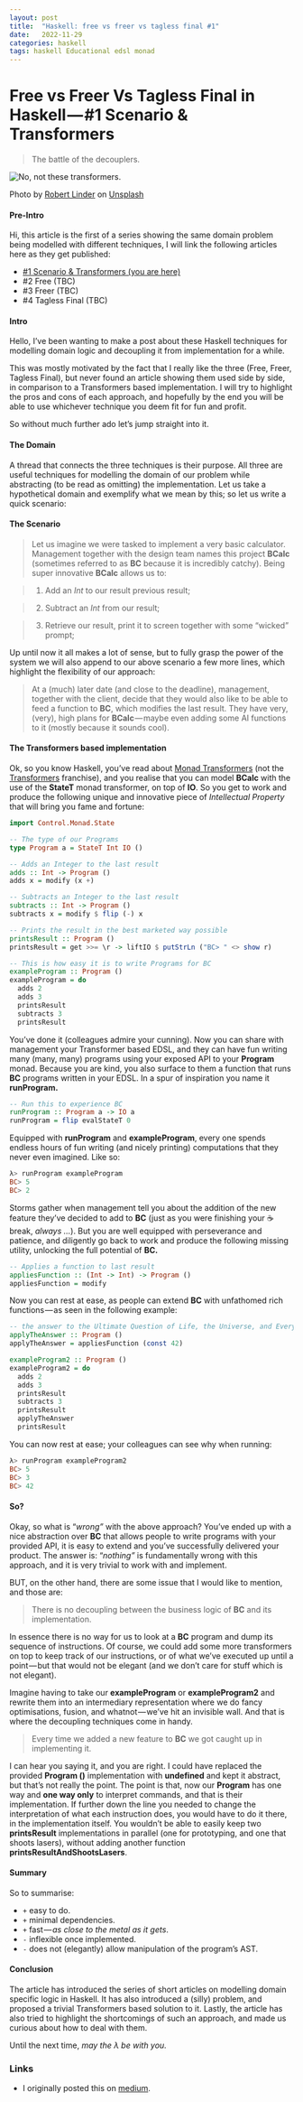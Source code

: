 ```yaml
---
layout: post
title:  "Haskell: free vs freer vs tagless final #1"
date:   2022-11-29
categories: haskell
tags: haskell Educational edsl monad
---
```

# Free vs Freer Vs Tagless Final in Haskell — #1 Scenario & Transformers

> The battle of the decouplers.

![No, not these transformers.](https://cdn-images-1.medium.com/max/800/0*RS_RpMcdLl4Q_1oE)

Photo by [Robert Linder](https://unsplash.com/@rwlinder?utm_source=medium&utm_medium=referral) on [Unsplash](https://unsplash.com?utm_source=medium&utm_medium=referral)

#### Pre-Intro

Hi, this article is the first of a series showing the same domain problem being modelled with different techniques, I will link the following articles here as they get published:

- [#1 Scenario & Transformers (you are here)](/haskell/2022/11/29/haskell-battle-1.html)
- #2 Free (TBC)
- #3 Freer (TBC)
- #4 Tagless Final (TBC)

#### Intro

Hello, I’ve been wanting to make a post about these Haskell techniques for modelling domain logic and decoupling it from implementation for a while.

This was mostly motivated by the fact that I really like the three (Free, Freer, Tagless Final), but never found an article showing them used side by side, in comparison to a Transformers based implementation. I will try to highlight the pros and cons of each approach, and hopefully by the end you will be able to use whichever technique you deem fit for fun and profit.

So without much further ado let’s jump straight into it.

#### **The Domain**

A thread that connects the three techniques is their purpose. All three are useful techniques for modelling the domain of our problem while abstracting (to be read as omitting) the implementation. Let us take a hypothetical domain and exemplify what we mean by this; so let us write a quick scenario:

#### The Scenario

> Let us imagine we were tasked to implement a very basic calculator. Management together with the design team names this project **BCalc** (sometimes referred to as **BC** because it is incredibly catchy). Being super innovative **BCalc** allows us to:

> 1. Add an _Int_ to our result previous result;

> 2. Subtract an _Int_ from our result;

> 3. Retrieve our result, print it to screen together with some “wicked” prompt;

Up until now it all makes a lot of sense, but to fully grasp the power of the system we will also append to our above scenario a few more lines, which highlight the flexibility of our approach:

> At a (much) later date (and close to the deadline), management, together with the client, decide that they would also like to be able to feed a function to **BC**, which modifies the last result. They have very, (very), high plans for **BCalc** — maybe even adding some AI functions to it (mostly because it sounds cool).

#### The Transformers based implementation

Ok, so you know Haskell, you’ve read about [Monad Transformers](https://hackage.haskell.org/package/transformers) (not the [Transformers](https://en.wikipedia.org/wiki/Transformers) franchise), and you realise that you can model **BCalc** with the use of the **StateT** monad transformer, on top of **IO**. So you get to work and produce the following unique and innovative piece of _Intellectual Property_ that will bring you fame and fortune:

```haskell
import Control.Monad.State

-- The type of our Programs  
type Program a = StateT Int IO ()

-- Adds an Integer to the last result  
adds :: Int -> Program ()  
adds x = modify (x +)

-- Subtracts an Integer to the last result  
subtracts :: Int -> Program ()  
subtracts x = modify $ flip (-) x

-- Prints the result in the best marketed way possible  
printsResult :: Program ()  
printsResult = get >>= \r -> liftIO $ putStrLn ("BC> " <> show r)

-- This is how easy it is to write Programs for BC  
exampleProgram :: Program ()  
exampleProgram = do  
  adds 2  
  adds 3  
  printsResult  
  subtracts 3  
  printsResult
```

You’ve done it (colleagues admire your cunning). Now you can share with management your Transformer based EDSL, and they can have fun writing many (many, many) programs using your exposed API to your **Program** monad. Because you are kind, you also surface to them a function that runs **BC** programs written in your EDSL. In a spur of inspiration you name it **runProgram.**

```haskell
-- Run this to experience BC  
runProgram :: Program a -> IO a  
runProgram = flip evalStateT 0
```

Equipped with **runProgram** and **exampleProgram**, every one spends endless hours of fun writing (and nicely printing) computations that they never even imagined. Like so:

```haskell
λ> runProgram exampleProgram  
BC> 5  
BC> 2
```

Storms gather when management tell you about the addition of the new feature they’ve decided to add to **BC** (just as you were finishing your ☕️ break, _always …_). But you are well equipped with perseverance and patience, and diligently go back to work and produce the following missing utility, unlocking the full potential of **BC.**

```haskell
-- Applies a function to last result  
appliesFunction :: (Int -> Int) -> Program ()  
appliesFunction = modify
```

Now you can rest at ease, as people can extend **BC** with unfathomed rich functions — as seen in the following example:

```haskell
-- the answer to the Ultimate Question of Life, the Universe, and Everything.  
applyTheAnswer :: Program ()  
applyTheAnswer = appliesFunction (const 42)

exampleProgram2 :: Program ()  
exampleProgram2 = do  
  adds 2  
  adds 3  
  printsResult  
  subtracts 3  
  printsResult  
  applyTheAnswer   
  printsResult
```

You can now rest at ease; your colleagues can see why when running:

```haskell
λ> runProgram exampleProgram2  
BC> 5  
BC> 3  
BC> 42
```

#### So?

Okay, so what is “_wrong”_ with the above approach? You’ve ended up with a nice abstraction over **BC** that allows people to write programs with your provided API, it is easy to extend and you’ve successfully delivered your product. The answer is: “_nothing”_ is fundamentally wrong with this approach, and it is very trivial to work with and implement.

BUT, on the other hand, there are some issue that I would like to mention, and those are:

> There is no decoupling between the business logic of **BC** and its implementation.

In essence there is no way for us to look at a **BC** program and dump its sequence of instructions. Of course, we could add some more transformers on top to keep track of our instructions, or of what we’ve executed up until a point — but that would not be elegant (and we don’t care for stuff which is not elegant).

Imagine having to take our **exampleProgram** or **exampleProgram2** and rewrite them into an intermediary representation where we do fancy optimisations, fusion, and whatnot — we’ve hit an invisible wall. And that is where the decoupling techniques come in handy.

> Every time we added a new feature to **BC** we got caught up in implementing it.

I can hear you saying it, and you are right. I could have replaced the provided **Program ()** implementation with **undefined** and kept it abstract, but that’s not really the point. The point is that, now our **Program** has one way and **one way only** to interpret commands, and that is their implementation. If further down the line you needed to change the interpretation of what each instruction does, you would have to do it there, in the implementation itself. You wouldn’t be able to easily keep two **printsResult** implementations in parallel (one for prototyping, and one that shoots lasers), without adding another function **printsResultAndShootsLasers**.

#### Summary

So to summarise:

- `+` easy to do.
- `+` minimal dependencies.
- `+` fast — _as close to the metal as it gets_.
- `-` inflexible once implemented.
- `-` does not (elegantly) allow manipulation of the program’s AST.

#### Conclusion

The article has introduced the series of short articles on modelling domain specific logic in Haskell. It has also introduced a (silly) problem, and proposed a trivial Transformers based solution to it. Lastly, the article has also tried to highlight the shortcomings of such an approach, and made us curious about how to deal with them.

Until the next time, _may the λ be with you._

### Links
- I originally posted this on [medium](https://medium.com/@cstml/free-vs-freer-vs-tagless-final-in-haskell-1-scenario-transformers-f8bc4495ea7e).
